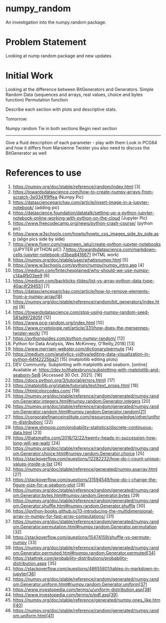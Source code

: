 # numpy_random
An investigation into the numpy.random package.


# Problem Statement

Looking at nump random package and new updates

# Initial Work

Looking at the difference between BitGenerators and Generators.
Simple Random Data (sequences and arrays, real values, choice and bytes function) 
Permutation function

Describe each section with plots and descriptive stats. 

Tomorrow:

Numpy random
Tie in both sections
Begin next section

____

Give a fluid description of each parameter - play with them
Look in PCG64 and how it differs from Marsienne Twister
you also need to discuss the BitGenerator as well 


# References to use

1.  https://numpy.org/doc/stable/reference/random/index.html [3]
2.  https://towardsdatascience.com/how-to-create-numpy-arrays-from-scratch-3e0341f9ffea (Numpy Pic)
3. https://datascienceparichay.com/article/insert-image-in-a-jupyter-notebook/ (adding pic)
4.  https://datascience.foundation/datatalk/setting-up-a-python-jupyter-notebook-online-working-with-python-on-the-cloud (Jupyter Pic)
4. https://www.freecodecamp.org/news/python-crash-course/ (python pic)
5. https://www.w3schools.com/howto/howto_css_images_side_by_side.asp (align pics side by side)
6. https://www.fiverr.com/naazneen_jatu/create-python-jupyter-notebooks (jUPYTER pYTHON pIC)
7.https://towardsdatascience.com/markdown-cells-jupyter-notebook-d3bea8416671 (HTML work)
8. https://numpy.org/doc/stable/user/whatisnumpy.html  [5]
9. https://www.w3schools.com/python/numpy/numpy_intro.asp [4]
10. https://medium.com/fintechexplained/why-should-we-use-numpy-c14a4fb03ee9 [6]
11. https://medium.com/backticks-tildes/list-vs-array-python-data-type-40ac4f294551 [7]
12. https://datascienceparichay.com/article/how-to-remove-elements-from-a-numpy-array/[8]
13. https://numpy.org/doc/stable/reference/random/bit_generators/index.html [9]
14. https://towardsdatascience.com/stop-using-numpy-random-seed-581a9972805f [12]
15. https://www.pcg-random.org/index.html [10]
16. https://www.cryptologie.net/article/331/how-does-the-mersennes-twister-work/ [11]
17. https://pythonguides.com/python-numpy-random/ [12]
18. Python for Data Analysis, Wes McKinney, O'Reilly,2018] [13]
19. https://www.merriam-webster.com/dictionary/permute [14]
20. https://medium.com/analytics-vidhya/editing-data-visualization-in-python-64f42225ba21 [15]  (matplotlib editing plots)
21. DEV Community. Subplotting with matplotlib and seaborn. [online] Available at: https://dev.to/thalesbruno/subplotting-with-matplotlib-and-seaborn-5ei8 [Accessed 30 Oct. 2021]. [16]
22. https://docs.python.org/3/tutorial/errors.html) [17]
23.  https://matplotlib.org/stable/tutorials/text/text_props.html [18]
24.  https://htmlcolorcodes.com/ [19]
25.  https://numpy.org/doc/stable/reference/random/generated/numpy.random.Generator.integers.html#numpy.random.Generator.integers [20]
26.  https://numpy.org/doc/stable/reference/random/generated/numpy.random.Generator.random.html#numpy.random.Generator.random[21]
27.  https://corporatefinanceinstitute.com/resources/knowledge/other/uniform-distribution/ [22]
28.  https://www.shmoop.com/probability-statistics/discrete-continuous-data.html [23]
29.  https://thatsmaths.com/2016/12/22/twenty-heads-in-succession-how-long-will-we-wait/ [24]
30.  https://numpy.org/doc/stable/reference/random/generated/numpy.random.Generator.choice.html#numpy.random.Generator.choice [25]
31.  https://stackoverflow.com/questions/12282232/how-do-i-count-unique-values-inside-a-list [26]
32.  https://numpy.org/doc/stable/reference/generated/numpy.asarray.html [27]
33.  https://stackoverflow.com/questions/31594549/how-do-i-change-the-figure-size-for-a-seaborn-plot [28]
34.   https://numpy.org/doc/stable/reference/random/generated/numpy.random.Generator.bytes.html#numpy.random.Generator.bytes [29]
35. https://numpy.org/doc/stable/reference/random/generated/numpy.random.Generator.shuffle.html#numpy.random.Generator.shuffle   [30]
36. https://ipython-books.github.io/13-introducing-the-multidimensional-array-in-numpy-for-fast-array-computations/ [31]
37. https://numpy.org/doc/stable/reference/random/generated/numpy.random.Generator.permutation.html#numpy.random.Generator.permutation [32]
38. https://stackoverflow.com/questions/15474159/shuffle-vs-permute-numpy [33]
39. https://numpy.org/doc/stable/reference/random/generated/numpy.random.Generator.permuted.html#numpy.random.Generator.permuted[34]
40. https://stattrek.com/probability-distributions/probability-distribution.aspx [35]
41. https://stackoverflow.com/questions/48655801/tables-in-markdown-in-jupyter[36]
42. https://numpy.org/doc/stable/reference/random/generated/numpy.random.Generator.uniform.html#numpy.random.Generator.uniform[37]
43. https://www.investopedia.com/terms/u/uniform-distribution.asp[38]
44. https://www.investopedia.com/terms/p/pdf.asp[39].
45. https://numpy.org/doc/stable/reference/generated/numpy.ones_like.html[40]
46. https://numpy.org/doc/stable/reference/random/generated/numpy.random.uniform.html[41]